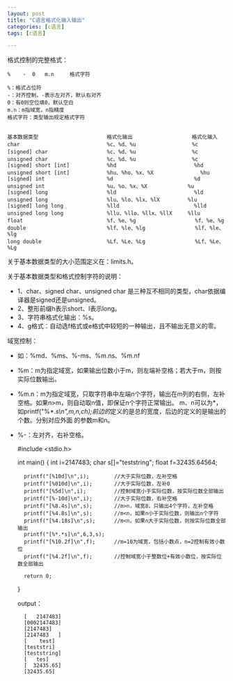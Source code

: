 ```yaml
---
layout: post
title: "C语言格式化输入输出"
categories: [c语言]
tags: [c语言]

---
```



格式控制的完整格式：

    %    -	0	m.n		格式字符

    %：格式占位符
    -：对齐控制，-表示左对齐，默认右对齐
    0：有0则空位填0，默认空白
    m.n：m指域宽，n指精度
    格式字符：类型输出规定格式字符


    基本数据类型						格式化输出					格式化输入
    char							%c、%d、%u				  %c		
    [signed] char					%c、%d、%u				  %c
    unsigned char					%c、%d、%u				  %c
    [signed] short [int]			%hd							%hd
    unsigned short [int]			%hu、%ho、%x、%X				%hu
    [signed] int					%d							%d
    unsigned int					%u、%o、%x、%X				%u
    [signed] long					%ld							%ld
    unsigned long					%lu、%lo、%lx、%lX			%lu
    [signed] long long				%lld						%lld
    unsigned long long				%llu、%llo、%llx、%llX		%llu
    float							%f、%e、%g				   %f、%e、%g
    double							%lf、%le、%lg				   %lf、%le、%lg
    long double						%Lf、%Le、%Lg				   %Lf、%Le、%Lg

关于基本数据类型的大小范围定义在：limits.h。

关于基本数据类型和格式控制字符的说明：

* 1、char、signed char、unsigned char 是三种互不相同的类型，char依据编译器是signed还是unsigned。
* 2、整形前缀h表示short、l表示long。
* 3、字符串格式化输出：%s。
* 4、g格式：自动选f格式或e格式中较短的一种输出，且不输出无意义的零。

域宽控制：

* 如：%md、%ms、%-ms、%m.ns、%m.nf
* %m：m为指定域宽，如果输出位数小于m，则左端补空格；若大于m，则按实际位数输出。
* %m.n：m为指定域宽，只取字符串中左端n个字符，输出在m列的右侧，左补空格。如果n>m，则自动取n值，即保证n个字符正常输出。
         m、n可以为*，如printf("%*.*s\n",m,n,ch);前边的*定义的是总的宽度，后边的定义的是输出的个数。分别对应外面
		  的参数m和n。	
* %-：左对齐，右补空格。





	#include <stdio.h>
    
	int main()
	{
		int i=2147483;
		char s[]="teststring";
		float f=32435.64564;

		printf("[%10d]\n",i);        //大于实际位数，左补空格
		printf("[%010d]\n",i);		 //大于实际位数，左补0
		printf("[%5d]\n",i);		 //控制域宽小于实际位数，按实际位数全部输出
		printf("[%-10d]\n",i);		 //大于实际位数，右补空格
		printf("[%8.4s]\n",s);       //m>n，域宽8，只输出4个字符，左补空格
		printf("[%4.8s]\n",s);       //m<n，如果n小于实际位数，则输出n个字符
		printf("[%4.18s]\n",s);      //m<n，如果n大于实际位数，则按实际位数全部输出
		printf("[%*.*s]\n",6,3,s);   
		printf("[%10.2f]\n",f);		 //m=10为域宽，包括小数点，n=2控制有效小数位
		printf("[%4.2f]\n",f);       //控制域宽小于整数位+有效小数位，按实际位数全部输出

		return 0;
	}

	output：
    	
		[   2147483]
		[0002147483]
		[2147483]
		[2147483   ]
		[    test]
		[teststri]
		[teststring]
		[   tes]
		[  32435.65]
		[32435.65]
